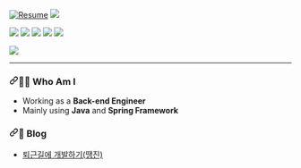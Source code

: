 <a href="https://citrine-taker-c91.notion.site/540bd21b67ee43eb95a7091a296d9b4e" rel="nofollow"><img src="https://camo.githubusercontent.com/1b07a9ef4b23d42e92ee540f4f8615e20aafe4fb57d7ddbb5622c539d70597a1/68747470733a2f2f696d672e736869656c64732e696f2f62616467652f526573756d652d4e6f74696f6e2d6f72616e67653f7374796c653d666c61742d737175617265" alt="Resume" data-canonical-src="https://img.shields.io/badge/Resume-Notion-orange?style=flat-square" style="max-width: 100%;"></a>
<a href="https://hits.seeyoufarm.com"><img src="https://hits.seeyoufarm.com/api/count/incr/badge.svg?url=https%3A%2F%2Fgithub.com%2Fisemang&count_bg=%23983BC6&title_bg=%23555555&icon=&icon_color=%23E7E7E7&title=hits&edge_flat=true"/></a>

<p>
  <img src="https://img.shields.io/badge/-Java-007396?style=for-the-badge&logo=Java"/> 
  <img src="https://img.shields.io/badge/Spring-6DB33F?style=for-the-badge&amp;logo=Spring&amp;logoColor=white"/> 
  <img src="https://img.shields.io/badge/Mysql-4479A1?style=for-the-badge&amp;logo=Mysql&amp;logoColor=white"/> 
  <img src="https://img.shields.io/badge/Javascript-F7DF1E?style=for-the-badge&amp;logo=Javascript&amp;logoColor=black"/>
  <img src="https://img.shields.io/badge/JQuery-0769AD?style=for-the-badge&amp;logo=JQuery&amp;logoColor=white"/>
</p>

<p>
  <img src="https://github-readme-stats.vercel.app/api?username=isemang&show_icons=true&count_private=true&hide=stars,contribs" />
</p>

<hr>

<h3 dir="auto"><a id="user-content-️-breif" class="anchor" aria-hidden="true" href="#️-breif"><svg class="octicon octicon-link" viewBox="0 0 16 16" version="1.1" width="16" height="16" aria-hidden="true"><path fill-rule="evenodd" d="M7.775 3.275a.75.75 0 001.06 1.06l1.25-1.25a2 2 0 112.83 2.83l-2.5 2.5a2 2 0 01-2.83 0 .75.75 0 00-1.06 1.06 3.5 3.5 0 004.95 0l2.5-2.5a3.5 3.5 0 00-4.95-4.95l-1.25 1.25zm-4.69 9.64a2 2 0 010-2.83l2.5-2.5a2 2 0 012.83 0 .75.75 0 001.06-1.06 3.5 3.5 0 00-4.95 0l-2.5 2.5a3.5 3.5 0 004.95 4.95l1.25-1.25a.75.75 0 00-1.06-1.06l-1.25 1.25a2 2 0 01-2.83 0z"></path></svg></a>👩‍🔧 Who Am I</h3>
<ul dir="auto">
<li>Working as a <strong>Back-end Engineer</strong></li>
<li>Mainly using <strong>Java</strong> and <strong>Spring Framework</strong></li>
</ul>

<h3 dir="auto"><a id="user-content-️-breif" class="anchor" aria-hidden="true" href="#️-breif"><svg class="octicon octicon-link" viewBox="0 0 16 16" version="1.1" width="16" height="16" aria-hidden="true"><path fill-rule="evenodd" d="M7.775 3.275a.75.75 0 001.06 1.06l1.25-1.25a2 2 0 112.83 2.83l-2.5 2.5a2 2 0 01-2.83 0 .75.75 0 00-1.06 1.06 3.5 3.5 0 004.95 0l2.5-2.5a3.5 3.5 0 00-4.95-4.95l-1.25 1.25zm-4.69 9.64a2 2 0 010-2.83l2.5-2.5a2 2 0 012.83 0 .75.75 0 001.06-1.06 3.5 3.5 0 00-4.95 0l-2.5 2.5a3.5 3.5 0 004.95 4.95l1.25-1.25a.75.75 0 00-1.06-1.06l-1.25 1.25a2 2 0 01-2.83 0z"></path></svg></a>📖 Blog</h3>
<ul dir="auto">
<li><a href="https://velog.io/@fantastik" rel="nofollow">퇴근길에 개발하기(땡진)</a></li>
</ul>
